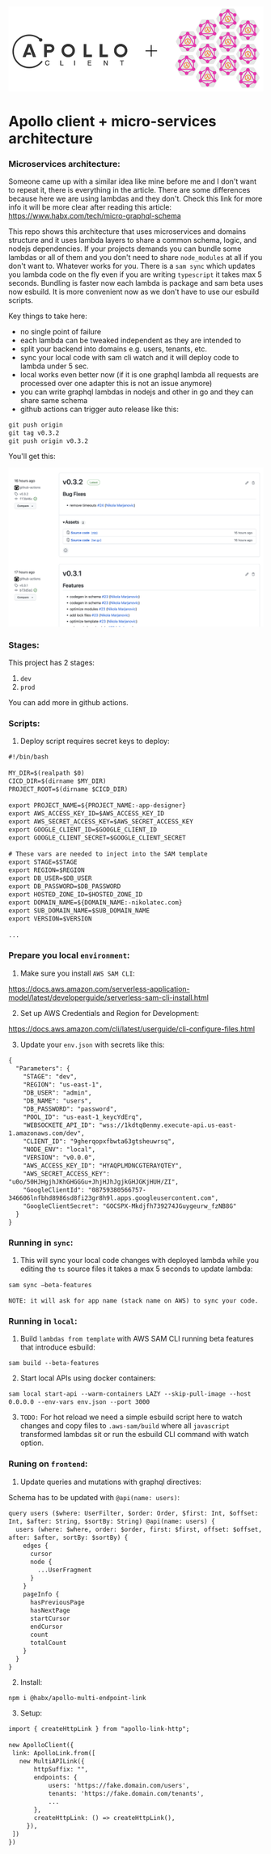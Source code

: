 ![alt text](https://github.com/nikolamar/graphql-lambdas/blob/master/repo_head.png?raw=true)

Apollo client + micro-services architecture
==============

### Microservices architecture:

Someone came up with a similar idea like mine before me and I don't want to repeat it, there is everything in the article. There are some differences because here we are using lambdas and they don't. Check this link for more info it will be more clear after reading this article: https://www.habx.com/tech/micro-graphql-schema

This repo shows this architecture that uses microservices and domains structure and it uses lambda layers to share a common schema, logic, and nodejs dependencies. If your projects demands you can bundle some lambdas or all of them and you don't need to share `node_modules` at all if you don't want to. Whatever works for you. There is a `sam sync` which updates you lambda code on the fly even if you are writing `typescript` it takes max 5 seconds. Bundling is faster now each lambda is package and sam beta uses now esbuild. It is more convenient now as we don't have to use our esbuild scripts.

Key things to take here:

- no single point of failure
- each lambda can be tweaked independent as they are intended to
- split your backend into domains e.g. users, tenants, etc.
- sync your local code with sam cli watch and it will deploy code to lambda under 5 sec.
- local works even better now (if it is one graphql lambda all requests are processed over one adapter this is not an issue anymore)
- you can write graphql lambdas in nodejs and other in go and they can share same schema
- github actions can trigger auto release like this:
```
git push origin
git tag v0.3.2
git push origin v0.3.2
```
You'll get this:

![alt text](https://github.com/nikolamar/graphql-lambdas/blob/master/release.png?raw=true)

### Stages:

This project has 2 stages:

1. `dev`
2. `prod`

You can add more in github actions.

### Scripts:

1. Deploy script requires secret keys to deploy:

```
#!/bin/bash

MY_DIR=$(realpath $0)
CICD_DIR=$(dirname $MY_DIR)
PROJECT_ROOT=$(dirname $CICD_DIR)

export PROJECT_NAME=${PROJECT_NAME:-app-designer}
export AWS_ACCESS_KEY_ID=$AWS_ACCESS_KEY_ID
export AWS_SECRET_ACCESS_KEY=$AWS_SECRET_ACCESS_KEY
export GOOGLE_CLIENT_ID=$GOOGLE_CLIENT_ID
export GOOGLE_CLIENT_SECRET=$GOOGLE_CLIENT_SECRET

# These vars are needed to inject into the SAM template
export STAGE=$STAGE
export REGION=$REGION
export DB_USER=$DB_USER
export DB_PASSWORD=$DB_PASSWORD
export HOSTED_ZONE_ID=$HOSTED_ZONE_ID
export DOMAIN_NAME=${DOMAIN_NAME:-nikolatec.com}
export SUB_DOMAIN_NAME=$SUB_DOMAIN_NAME
export VERSION=$VERSION

...

```

### Prepare you local `environment`:

1. Make sure you install `AWS SAM CLI`:

https://docs.aws.amazon.com/serverless-application-model/latest/developerguide/serverless-sam-cli-install.html

2. Set up AWS Credentials and Region for Development:

https://docs.aws.amazon.com/cli/latest/userguide/cli-configure-files.html

3. Update your `env.json` with secrets like this:

```
{
  "Parameters": {
    "STAGE": "dev",
    "REGION": "us-east-1",
    "DB_USER": "admin",
    "DB_NAME": "users",
    "DB_PASSWORD": "password",
    "POOL_ID": "us-east-1_keycYdErq",
    "WEBSOCKETE_API_ID": "wss://1kdtq8enmy.execute-api.us-east-1.amazonaws.com/dev",
    "CLIENT_ID": "9gherqopxfbwta63gtsheuwrsq",
    "NODE_ENV": "local",
    "VERSION": "v0.0.0",
    "AWS_ACCESS_KEY_ID": "HYAQPLMDNCGTERAYQTEY",
    "AWS_SECRET_ACCESS_KEY": "u0o/50HJHgjhJKhGHGGGu+JhjHJhJgjkGHJGKjHUH/ZI",
    "GoogleClientId": "08759380566757-346606lnfbhd8986sd8fi23gr8h9l.apps.googleusercontent.com",
    "GoogleClientSecret": "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"
  }
}

```

### Running in `sync`:

1. This will sync your local code changes with deployed lambda while you editing the `ts` source files it takes a max 5 seconds to update lambda:

```sam sync —beta-features ```

`NOTE: it will ask for app name (stack name on AWS) to sync your code.`

### Running in `local`:

1. Build `lambdas from template` with AWS SAM CLI running beta features that introduce esbuild:
```
sam build --beta-features
```

2. Start local APIs using docker containers:

```
sam local start-api --warm-containers LAZY --skip-pull-image --host 0.0.0.0 --env-vars env.json --port 3000
```

3. `TODO:` For hot reload we need a simple esbuild script here to watch changes and copy files to `.aws-sam/build` where all `javascript` transformed lambdas sit or run the esbuild CLI command with watch option.

### Runing on `frontend`:

1. Update queries and mutations with graphql directives:

Schema has to be updated with `@api(name: users)`:
```
query users ($where: UserFilter, $order: Order, $first: Int, $offset: Int, $after: String, $sortBy: String) @api(name: users) {
  users (where: $where, order: $order, first: $first, offset: $offset, after: $after, sortBy: $sortBy) {
    edges {
      cursor
      node {
        ...UserFragment
      }
    }
    pageInfo {
      hasPreviousPage
      hasNextPage
      startCursor
      endCursor
      count
      totalCount
    }
  }
}
```

2. Install:

```
npm i @habx/apollo-multi-endpoint-link
```

3. Setup:
```
import { createHttpLink } from "apollo-link-http";

new ApolloClient({
 link: ApolloLink.from([
   new MultiAPILink({
       httpSuffix: "",
       endpoints: {
           users: 'https://fake.domain.com/users',
           tenants: 'https://fake.domain.com/tenants',
           ...
       },
       createHttpLink: () => createHttpLink(),
     }),
 ])
})
```
